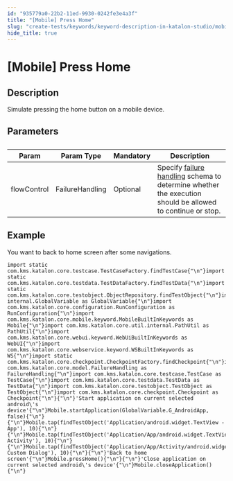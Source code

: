 ```yaml
---
id: "935779a0-22b2-11ed-9930-0242fe3e4a3f"
title: "[Mobile] Press Home"
slug: "create-tests/keywords/keyword-description-in-katalon-studio/mobile-keywords/mobile-press-home"
hide_title: true
---
```


# <a id="id_0" class="anchor_top_offset"/><a id="ariaid-title1" class="anchor_top_offset"/>[Mobile] Press Home


## <a id="id_0__id_1" class="anchor_top_offset"/>Description

              
<p xmlns="http://www.w3.org/1999/xhtml" className="p">Simulate pressing the home button on a mobile device.</p> 
      

## <a id="id_0__id_2" class="anchor_top_offset"/>Parameters

              
<table xmlns="http://www.w3.org/1999/xhtml" className="table anchor_top_offset" id="id_0__fb6fefe0-76fd-4432-93bd-c9488b255f11"><caption /><thead className="thead"><tr className><th className="entry anchor_top_offset" id="id_0__fb6fefe0-76fd-4432-93bd-c9488b255f11__entry__1">Param</th><th className="entry anchor_top_offset" id="id_0__fb6fefe0-76fd-4432-93bd-c9488b255f11__entry__2">Param Type</th><th className="entry anchor_top_offset" id="id_0__fb6fefe0-76fd-4432-93bd-c9488b255f11__entry__3">Mandatory</th><th className="entry anchor_top_offset" id="id_0__fb6fefe0-76fd-4432-93bd-c9488b255f11__entry__4">Description</th></tr></thead><tbody className="tbody"><tr className><td className="entry" headers="id_0__fb6fefe0-76fd-4432-93bd-c9488b255f11__entry__1 id_0__fb6fefe0-76fd-4432-93bd-c9488b255f11__entry__2 id_0__fb6fefe0-76fd-4432-93bd-c9488b255f11__entry__3 id_0__fb6fefe0-76fd-4432-93bd-c9488b255f11__entry__4 ">flowControl</td><td className="entry" headers="id_0__fb6fefe0-76fd-4432-93bd-c9488b255f11__entry__1 id_0__fb6fefe0-76fd-4432-93bd-c9488b255f11__entry__2 id_0__fb6fefe0-76fd-4432-93bd-c9488b255f11__entry__3 id_0__fb6fefe0-76fd-4432-93bd-c9488b255f11__entry__4 ">FailureHandling</td><td className="entry" headers="id_0__fb6fefe0-76fd-4432-93bd-c9488b255f11__entry__1 id_0__fb6fefe0-76fd-4432-93bd-c9488b255f11__entry__2 id_0__fb6fefe0-76fd-4432-93bd-c9488b255f11__entry__3 id_0__fb6fefe0-76fd-4432-93bd-c9488b255f11__entry__4 ">Optional</td><td className="entry" headers="id_0__fb6fefe0-76fd-4432-93bd-c9488b255f11__entry__1 id_0__fb6fefe0-76fd-4432-93bd-c9488b255f11__entry__2 id_0__fb6fefe0-76fd-4432-93bd-c9488b255f11__entry__3 id_0__fb6fefe0-76fd-4432-93bd-c9488b255f11__entry__4 ">Specify <a className="xref" href="/docs/maintain/configure-failure-handling-settings-in-katalon-studio">failure handling</a> schema to         determine whether the execution should be allowed to continue or         stop.</td></tr></tbody></table> 
      

## <a id="id_0__id_3" class="anchor_top_offset"/>Example 

              
<p xmlns="http://www.w3.org/1999/xhtml" className="p">You want to back to home screen after some navigations.</p> 
              
<pre xmlns="http://www.w3.org/1999/xhtml" className="pre codeblock"><code>import static com.kms.katalon.core.testcase.TestCaseFactory.findTestCase{"\n"}import static com.kms.katalon.core.testdata.TestDataFactory.findTestData{"\n"}import static com.kms.katalon.core.testobject.ObjectRepository.findTestObject{"\n"}import internal.GlobalVariable as GlobalVariable{"\n"}import com.kms.katalon.core.configuration.RunConfiguration as RunConfiguration{"\n"}import com.kms.katalon.core.mobile.keyword.MobileBuiltInKeywords as Mobile{"\n"}import com.kms.katalon.core.util.internal.PathUtil as PathUtil{"\n"}import com.kms.katalon.core.webui.keyword.WebUiBuiltInKeywords as WebUI{"\n"}import com.kms.katalon.core.webservice.keyword.WSBuiltInKeywords as WS{"\n"}import static com.kms.katalon.core.checkpoint.CheckpointFactory.findCheckpoint{"\n"}import com.kms.katalon.core.model.FailureHandling as FailureHandling{"\n"}import com.kms.katalon.core.testcase.TestCase as TestCase{"\n"}import com.kms.katalon.core.testdata.TestData as TestData{"\n"}import com.kms.katalon.core.testobject.TestObject as TestObject{"\n"}import com.kms.katalon.core.checkpoint.Checkpoint as Checkpoint{"\n"}{"\n"}'Start application on current selected android\'s device'{"\n"}Mobile.startApplication(GlobalVariable.G_AndroidApp, false){"\n"}{"\n"}Mobile.tap(findTestObject('Application/android.widget.TextView - App'), 10){"\n"}{"\n"}Mobile.tap(findTestObject('Application/App/android.widget.TextView-Activity'), 10){"\n"}{"\n"}Mobile.tap(findTestObject('Application/App/Activity/android.widget.TextView-Custom Dialog'), 10){"\n"}{"\n"}'Back to home screen'{"\n"}Mobile.pressHome(){"\n"}{"\n"}'Close application on current selected android\'s device'{"\n"}Mobile.closeApplication(){"\n"}</code></pre> 
            
